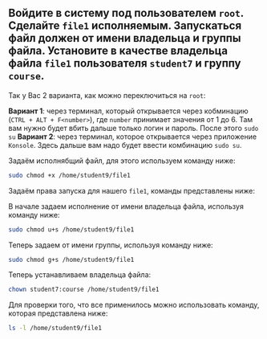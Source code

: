 ## Войдите в систему под пользователем `root`. Сделайте `file1` исполняемым. Запускаться файл должен от имени владельца и группы файла. Установите в качестве владельца файла `file1` пользователя `student7` и группу `course`.

Так у Вас 2 варианта, как можно переключиться на `root`: 

**Вариант 1**: через терминал, который открывается через кобминацию (`CTRL + ALT + F<number>`), где `number` принимает значения от 1 до 6. Там вам нужно будет вбить дальше только логин и пароль. После этого `sudo su`
**Вариант 2**: через терминал, которое открывается через приложение `Konsole`. Здесь дальше вам надо будет ввести комбинацию `sudo su`. 

Задаём исполнябщий файл, для этого используем команду ниже: 

```bash
sudo chmod +x /home/student9/file1
```

Задаём права запуска для нашего `file1`, команды представлены ниже: 

В начале задаем исполнение от имени владельца файла, используя команду ниже: 

```bash
sudo chmod u+s /home/student9/file1
```

Теперь задаем от имени группы, используя команду ниже: 

```bash
sudo chmod g+s /home/student9/file1
```

Теперь устанавливаем владельца файла: 

```bash
chown student7:course /home/student9/file1
```

Для проверки того, что все применилось можно использовать команду, которая представлена ниже: 

```bash
ls -l /home/student9/file1
```
